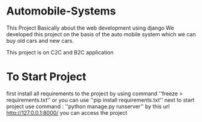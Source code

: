 # Automobile-Systems

This Project Basically about the web development using django
We developed this project on the basis of the auto mobile system which we can buy old cars and new cars.

This project is on C2C and B2C application

# To Start Project

first install all requirements to the project by using command
''freeze > requirements.txt'' or you can use ''pip install requirements.txt''
next to start project use command : ''python manage.py runserver''
by this url http://127.0.0.1:8000/ you can access the project
